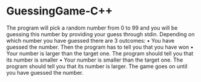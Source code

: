 # GuessingGame-C++

The program will pick a random number from 0 to 99 and you will be guessing this number by providing your guess through stdin.
Depending on which number you have guessed there are 3 outcomes:
• You have guessed the number. Then the program has to tell you that you have won
• Your number is larger than the target one. The program should tell you that its number is
smaller
• Your number is smaller than the target one. The program should tell you that its number is
larger.
The game goes on until you have guessed the number.
